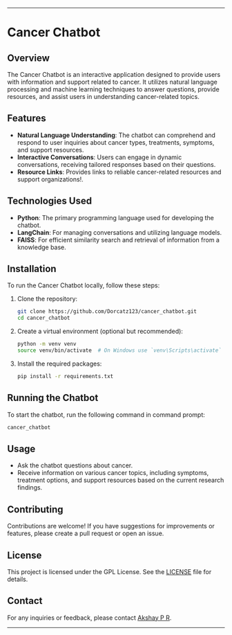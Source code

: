 
----------------------------------------------------------------------------------------------------------------------------------------------------------------------------------------------

# Cancer Chatbot

## Overview
The Cancer Chatbot is an interactive application designed to provide users with information and support related to cancer. It utilizes natural language processing and machine learning techniques to answer questions, provide resources, and assist users in understanding cancer-related topics.

## Features
- **Natural Language Understanding**: The chatbot can comprehend and respond to user inquiries about cancer types, treatments, symptoms, and support resources.
- **Interactive Conversations**: Users can engage in dynamic conversations, receiving tailored responses based on their questions.
- **Resource Links**: Provides links to reliable cancer-related resources and support organizations!.

## Technologies Used
- **Python**: The primary programming language used for developing the chatbot.
- **LangChain**: For managing conversations and utilizing language models.
- **FAISS**: For efficient similarity search and retrieval of information from a knowledge base.

## Installation
To run the Cancer Chatbot locally, follow these steps:

1. Clone the repository:
   ```bash
   git clone https://github.com/Dorcatz123/cancer_chatbot.git
   cd cancer_chatbot
   ```

2. Create a virtual environment (optional but recommended):
   ```bash
   python -m venv venv
   source venv/bin/activate  # On Windows use `venv\Scripts\activate`
   ```

3. Install the required packages:
   ```bash
   pip install -r requirements.txt
   ```

## Running the Chatbot
To start the chatbot, run the following command in command prompt:
```bash
cancer_chatbot 
```

## Usage
- Ask the chatbot questions about cancer.
- Receive information on various cancer topics, including symptoms, treatment options, and support resources based on the current research findings.

## Contributing
Contributions are welcome! If you have suggestions for improvements or features, please create a pull request or open an issue.

## License
This project is licensed under the GPL License. See the [LICENSE](LICENSE.txt) file for details.

## Contact
For any inquiries or feedback, please contact [Akshay P R](mailto:akshaypr314159@gmail.com).

-----------------------------------------------------------------------------------------------------------------------------------------------------------------------


